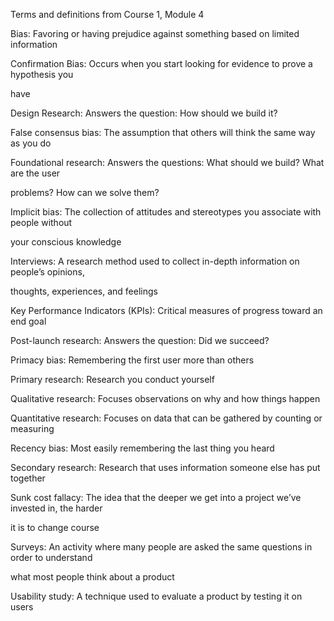 Terms and definitions from Course 1, Module 4

Bias: Favoring or having prejudice against something based on limited information

Confirmation Bias: Occurs when you start looking for evidence to prove a hypothesis you

have

Design Research: Answers the question: How should we build it?

False consensus bias: The assumption that others will think the same way as you do

Foundational research: Answers the questions: What should we build? What are the user

problems? How can we solve them?

Implicit bias: The collection of attitudes and stereotypes you associate with people without

your conscious knowledge

Interviews: A research method used to collect in-depth information on people’s opinions,

thoughts, experiences, and feelings

Key Performance Indicators (KPIs): Critical measures of progress toward an end goal

Post-launch research: Answers the question: Did we succeed?

Primacy bias: Remembering the first user more than others

Primary research: Research you conduct yourself

Qualitative research: Focuses observations on why and how things happen

Quantitative research: Focuses on data that can be gathered by counting or measuring

Recency bias: Most easily remembering the last thing you heard

Secondary research: Research that uses information someone else has put together

Sunk cost fallacy: The idea that the deeper we get into a project we’ve invested in, the harder

it is to change course

Surveys: An activity where many people are asked the same questions in order to understand

what most people think about a product

Usability study: A technique used to evaluate a product by testing it on users